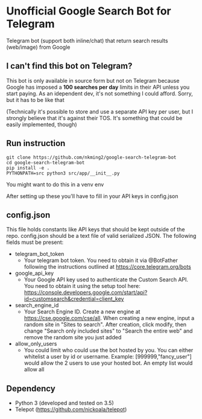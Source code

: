 # Unofficial Google Search Bot for Telegram
Telegram bot (support both inline/chat) that return search results (web/image)
from Google

## I can't find this bot on Telegram?
This bot is only available in source form but not on Telegram because Google has
imposed a **100 searches per day** limits in their API unless you start paying. As
an idependent dev, it's not something I could afford. Sorry, but it has to be
like that

(Technically it's possible to store and use a separate API key per user, but I
strongly believe that it's against their TOS. It's something that could be
easily implemented, though)

## Run instruction
```
git clone https://github.com/nkming2/google-search-telegram-bot
cd google-search-telegram-bot
pip install -e .
PYTHONPATH=src python3 src/app/__init__.py
```
You might want to do this in a venv env

After setting up these you'll have to fill in your API keys in config.json

## config.json
This file holds constants like API keys that should be kept outside of the repo.
config.json should be a text file of valid serialized JSON. The following fields
must be present:
- telegram_bot_token
  - Your telegram bot token. You need to obtain it via @BotFather following the
  instructions outlined at https://core.telegram.org/bots
- google_api_key
  - Your Google API key used to authenticate the Custom Search API. You need to
  obtain it using the setup tool here:
  https://console.developers.google.com/start/api?id=customsearch&credential=client_key
- search_engine_id
  - Your Search Engine ID. Create a new engine at https://cse.google.com/cse/all.
  When creating a new engine, input a random site in "Sites to search". After
  creation, click modify, then change "Search only included sites" to "Search
  the entire web" and remove the random site you just added
- allow_only_users
  - You could limit who could use the bot hosted by you. You can either
  whitelist a user by id or username. Example: [999999,"fancy_user"] would allow
  the 2 users to use your hosted bot. An empty list would allow all

## Dependency
- Python 3 (developed and tested on 3.5)
- Telepot (https://github.com/nickoala/telepot)
